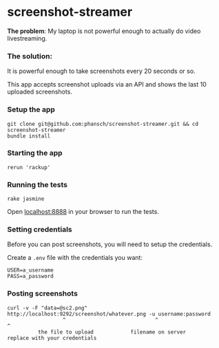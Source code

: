 screenshot-streamer
===================

**The problem**: My laptop is not powerful enough to actually do video livestreaming.

### The solution:
It is powerful enough to take screenshots every 20 seconds or so.

This app accepts screenshot uploads via an API and shows the last 10 uploaded screenshots.


### Setup the app

    git clone git@github.com:phansch/screenshot-streamer.git && cd screenshot-streamer
    bundle install

### Starting the app

    rerun 'rackup'

### Running the tests

    rake jasmine

Open [localhost:8888](localhost:8888) in your browser to run the tests.

### Setting credentials

Before you can post screenshots, you will need to setup the credentials.

Create a `.env` file with the credentials you want:

    USER=a_username
    PASS=a_password

### Posting screenshots

    curl -v -F "data=@sc2.png"  http://localhost:9292/screenshot/whatever.png -u username:password
                      ^                             ^                                     ^
              the file to upload            filename on server              replace with your credentials


